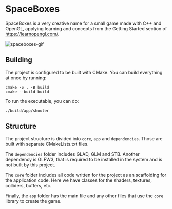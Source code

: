 # SpaceBoxes

SpaceBoxes is a very creative name for a small game made with C++ and OpenGL,
applying learning and concepts from the Getting Started section of https://learnopengl.com/.

![spaceboxes-gif](https://github.com/leoalopes/space-boxes/blob/main/assets/spaceboxes.gif?raw=true)

## Building

The project is configured to be built with CMake. You can build everything at once by running:

```
cmake -S . -B build
cmake --build build
```

To run the executable, you can do:

```
./build/app/shooter
```

## Structure

The project structure is divided into `core`, `app` and `dependencies`. Those are built with separate CMakeLists.txt files.

The `dependencies` folder includes GLAD, GLM and STB.
Another dependency is GLFW3, that is required to be installed in the system and is not built by this project.

The `core` folder includes all code written for the project as an scaffolding for the application code.
Here we have classes for the shaders, textures, colliders, buffers, etc.

Finally, the `app` folder has the main file and any other files that use the `core` library to create the game.
